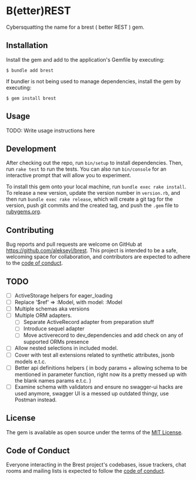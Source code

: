 # B(etter)REST
Сybersquatting the name for a brest ( better REST ) gem.

## Installation

Install the gem and add to the application's Gemfile by executing:

    $ bundle add brest

If bundler is not being used to manage dependencies, install the gem by executing:

    $ gem install brest

## Usage

TODO: Write usage instructions here

## Development

After checking out the repo, run `bin/setup` to install dependencies. Then, run `rake test` to run the tests. You can also run `bin/console` for an interactive prompt that will allow you to experiment.

To install this gem onto your local machine, run `bundle exec rake install`. To release a new version, update the version number in `version.rb`, and then run `bundle exec rake release`, which will create a git tag for the version, push git commits and the created tag, and push the `.gem` file to [rubygems.org](https://rubygems.org).

## Contributing

Bug reports and pull requests are welcome on GitHub at https://github.com/alekseyl/brest. This project is intended to be a safe, welcoming space for collaboration, and contributors are expected to adhere to the [code of conduct](https://github.com/alekseyl/brest/blob/master/CODE_OF_CONDUCT.md).

## TODO
- [ ] ActiveStorage helpers for eager_loading 
- [ ] Replace '$ref' => :Model, with model: :Model   
- [ ] Multiple schemas aka versions
- [ ] Multiple ORM adapters.
   - [ ] Separate ActiveRecord adapter from preparation stuff
   - [ ] Introduce sequel adapter 
   - [ ] Move activerecord to dev_dependencies and add check on any of supported ORMs presence 
- [ ] Allow nested selections in included model.
- [ ] Cover with test all extensions related to synthetic attributes, jsonb models e.t.c. 
- [ ] Better api definitions helpers ( in body params + allowing schema to be mentioned in parameter function, right now its a pretty messed up with the blank names params e.t.c. )
- [ ] Examine schema with validators and ensure no swagger-ui hacks are used anymore, swagger UI is a messed up outdated thingy, use Postman instead.

## License

The gem is available as open source under the terms of the [MIT License](https://opensource.org/licenses/MIT).

## Code of Conduct

Everyone interacting in the Brest project's codebases, issue trackers, chat rooms and mailing lists is expected to follow the [code of conduct](https://github.com/alekseyl/brest/blob/master/CODE_OF_CONDUCT.md).
